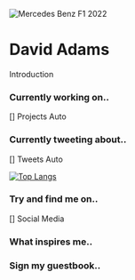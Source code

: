 ![Mercedes Benz F1 2022]('https://github.com/davidatoms/davidatoms/mercedes_f1.png')

# David Adams
Introduction

### Currently working on..
[] Projects Auto

### Currently tweeting about..
[] Tweets Auto

[![Top Langs](https://github-readme-stats.vercel.app/api/top-langs/?username=davidatoms&layout=compact)](https://github.com/davidatoms/github-readme-stats)

### Try and find me on..
[] Social Media

### What inspires me..

### Sign my guestbook..
